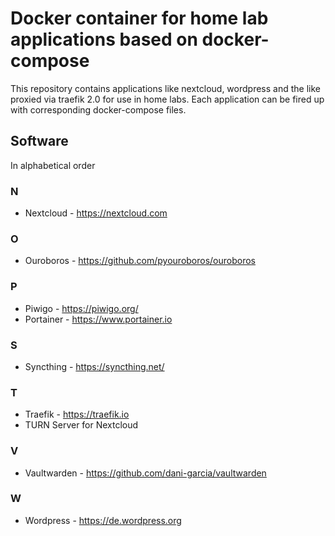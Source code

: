 # Docker container for home lab applications based on docker-compose

This repository contains applications like nextcloud, wordpress and the like proxied
via traefik 2.0 for use in home labs. Each application can be fired up with
corresponding docker-compose files.

## Software

In alphabetical order

### N

* Nextcloud - <https://nextcloud.com>

### O

* Ouroboros - <https://github.com/pyouroboros/ouroboros>

### P

* Piwigo - <https://piwigo.org/>
* Portainer - <https://www.portainer.io>

### S

* Syncthing - <https://syncthing.net/>

### T

* Traefik - <https://traefik.io>
* TURN Server for Nextcloud

### V

* Vaultwarden - <https://github.com/dani-garcia/vaultwarden>

### W

* Wordpress - <https://de.wordpress.org>
